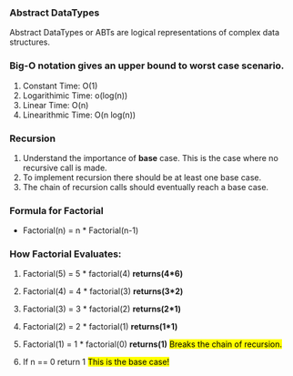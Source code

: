 ### Abstract DataTypes

Abstract DataTypes or ABTs are logical representations of complex data structures.

### Big-O notation gives an upper bound to worst case scenario.

1. Constant Time: O(1)
2. Logarithimic Time: o(log(n))
3. Linear Time: O(n)
4. Linearithmic Time: O(n log(n))

### Recursion

1. Understand the importance of **base** case. This is the case where no recursive call is made.
2. To implement recursion there should be at least one base case.
3. The chain of recursion calls should eventually reach a base case.

### Formula for Factorial 

* Factorial(n) = n * Factorial(n-1)

### How Factorial Evaluates:

1. Factorial(5) = 5 * factorial(4) __returns(4*6)__

2. Factorial(4) = 4 * factorial(3) __returns(3*2)__

3. Factorial(3) = 3 * factorial(2) __returns(2*1)__

4. Factorial(2) = 2 * factorial(1) __returns(1*1)__

5. Factorial(1) = 1 * factorial(0) __returns(1)__  <mark>Breaks the chain of recursion.</mark>

6. If n == 0 return 1 <mark>This is the base case!</mark>
